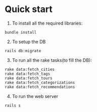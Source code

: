 # Quick start

1. To install all the required libraries:

```
bundle install
```

2. To setup the DB

```
rails db:migrate
```

3. To run all the rake tasks(to fill the DB):

```
rake data:fetch_cities
rake data:fetch_tags
rake data:fetch_tours
rake data:fetch_categorizations
rake data:fetch_recommendations
```

4. To run the web server
```
rails s
```
